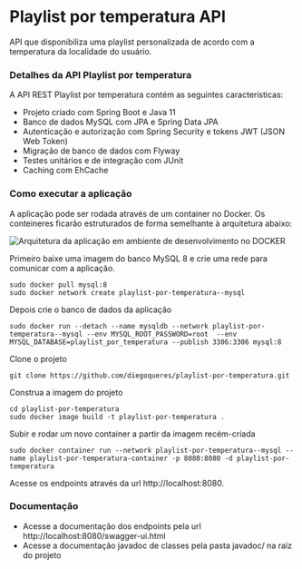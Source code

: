 # Playlist por temperatura API
API que disponibiliza uma playlist personalizada de	acordo com a temperatura da localidade do usuário.


### Detalhes da API Playlist por temperatura
A API REST Playlist por temperatura contém as seguintes características:  
* Projeto criado com Spring Boot e Java 11
* Banco de dados MySQL com JPA e Spring Data JPA
* Autenticação e autorização com Spring Security e tokens JWT (JSON Web Token)
* Migração de banco de dados com Flyway
* Testes unitários e de integração com JUnit
* Caching com EhCache


### Como executar a aplicação
A aplicação pode ser rodada através de um container no Docker. Os conteineres ficarão estruturados de forma semelhante à arquitetura abaixo:

![Arquitetura da aplicação em ambiente de desenvolvimento no DOCKER](https://www.javainuse.com/docker-7-14-min.JPG)

Primeiro baixe uma imagem do banco MySQL 8 e crie uma rede para comunicar com a aplicação.
```
sudo docker pull mysql:8
sudo docker network create playlist-por-temperatura--mysql
```

Depois crie o banco de dados da aplicação
```
sudo docker run --detach --name mysqldb --network playlist-por-temperatura--mysql --env MYSQL_ROOT_PASSWORD=root  --env MYSQL_DATABASE=playlist_por_temperatura --publish 3306:3306 mysql:8
```

Clone o projeto
```
git clone https://github.com/diegoqueres/playlist-por-temperatura.git
```

Construa a imagem do projeto
```
cd playlist-por-temperatura
sudo docker image build -t playlist-por-temperatura .
```

Subir e rodar um novo container a partir da imagem recém-criada
```
sudo docker container run --network playlist-por-temperatura--mysql --name playlist-por-temperatura-container -p 8080:8080 -d playlist-por-temperatura
```

Acesse os endpoints através da url http://localhost:8080.


### Documentação
* Acesse a documentação dos endpoints pela url http://localhost:8080/swagger-ui.html
* Acesse a documentação javadoc de classes pela pasta javadoc/ na raíz do projeto
